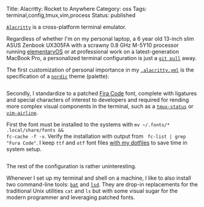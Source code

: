 Title: Alacritty: Rocket to Anywhere
Category: oss
Tags: terminal,config,tmux,vim,process
Status: published

[`Alacritty`](https://github.com/alacritty/alacritty) is a cross-platform terminal emulator. 

Regardless of whether I'm on my personal laptop, a 6 year old 13-inch slim ASUS Zenbook UX305FA with a scrawny 0.8 GHz M-5Y10 processor running [elementaryOS](https://elementary.io/) or at professional work on a latest-generation MacBook Pro, a personalized terminal configuration is just a [`git pull`](https://rwev.dev/dotfiles-plaintext-data-management-with-git.html) away.

The first customization of personal importance in my [`.alacritty.yml`](https://gitlab.com/rwev/evix/-/blob/master/.alacritty.yml) is the specification of a [`nordic`](https://github.com/arcticicestudio/nord-alacritty) theme (palette):

<pre><code class="yaml" id="alacritty.nord"></code></pre>

Secondly, I standardize to a patched [Fira Code](https://github.com/ryanoasis/nerd-fonts/tree/master/patched-fonts/FiraCode) font, complete with ligatures and special characters of interest to developers and required for rending more complex visual components in the terminal, such as a [`tmux-status`](https://github.com/arcticicestudio/nord-tmux) or [`vim-airline`](https://github.com/vim-airline/vim-airline). 

First the font must be installed to the systems with <code class="bash inline">mv ~/.fonts/* .local/share/fonts && fc-cache -f -v</code>. Verify the installation with output from <code class="bash inline"> fc-list | grep "Fura Code"</code>. I keep `ttf` and `otf` font files [with my dotfiles](https://gitlab.com/rwev/evix/-/tree/master/.fonts) to save time in system setup. 

<pre><code class="yaml" id="alacritty.font"></code></pre>

The rest of the configuration is rather uninteresting.

Whenever I set up my terminal and shell on a machine, I like to also install two command-line tools: [`bat`](https://github.com/sharkdp/bat) and [`lsd`](https://github.com/Peltoche/lsd). They are drop-in replacements for the traditional Unix utilities `cat` and `ls` but with some visual sugar for the modern programmer and leveraging patched fonts. 


<script>
    highlightInlineCode();  
   
    fetchAndHighlightCodeElement(
        {
            elementId: "alacritty.nord",
            fileUrl: "https://raw.githubusercontent.com/rwev/evix/master/.alacritty.yml",
            filterPrefix: "#",
            startLine: 26,
            endLine: 51
        }
    );

    fetchAndHighlightCodeElement(
        {
            elementId: "alacritty.font",
            fileUrl: "https://raw.githubusercontent.com/rwev/evix/master/.alacritty.yml",
            filterPrefix: "#",
            startLine: 14,
            endLine: 18
        }
    );

</script>









